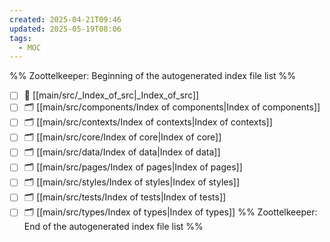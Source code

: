 ```yaml
---
created: 2025-04-21T09:46
updated: 2025-05-19T08:06
tags:
  - MOC
---
```

%% Zoottelkeeper: Beginning of the autogenerated index file list  %%
- [ ] 📄 [[main/src/_Index_of_src|_Index_of_src]]
- [ ] 🗂️ [[main/src/components/Index of components|Index of components]]
- [ ] 🗂️ [[main/src/contexts/Index of contexts|Index of contexts]]
- [ ] 🗂️ [[main/src/core/Index of core|Index of core]]
- [ ] 🗂️ [[main/src/data/Index of data|Index of data]]
- [ ] 🗂️ [[main/src/pages/Index of pages|Index of pages]]
- [ ] 🗂️ [[main/src/styles/Index of styles|Index of styles]]
- [ ] 🗂️ [[main/src/tests/Index of tests|Index of tests]]
- [ ] 🗂️ [[main/src/types/Index of types|Index of types]]
%% Zoottelkeeper: End of the autogenerated index file list  %%
